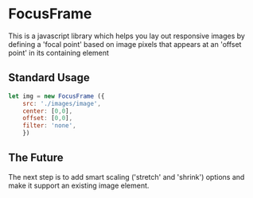 # FocusFrame

This is a javascript library which helps you lay out responsive images by defining a 'focal point' based on image pixels that appears at an 'offset point' in its containing element

## Standard Usage

```javascript
let img = new FocusFrame ({
	src: './images/image',
	center: [0,0],
	offset: [0,0],
	filter: 'none',
	})
```
## The Future

The next step is to add smart scaling ('stretch' and 'shrink') options and make it support an existing image element.
